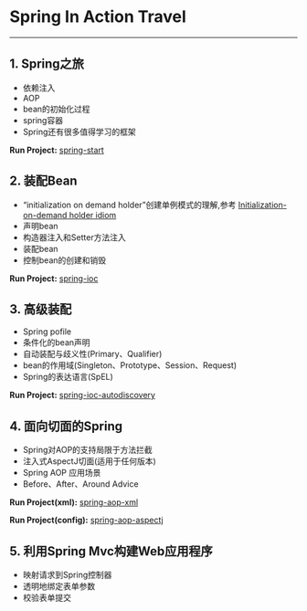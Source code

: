 # Spring In Action Travel
---
## 1. Spring之旅

* 依赖注入
* AOP
* bean的初始化过程
* spring容器
* Spring还有很多值得学习的框架

**Run Project:** [spring-start](https://github.com/DeceiverWu/Spring-In-Action/tree/master/spring-start)

## 2. 装配Bean

* “initialization on demand holder”创建单例模式的理解,参考 [Initialization-on-demand holder idiom](https://en.wikipedia.org/wiki/Initialization-on-demand_holder_idiom)
* 声明bean
* 构造器注入和Setter方法注入
* 装配bean
* 控制bean的创建和销毁

**Run Project:** [spring-ioc](https://github.com/DeceiverWu/Spring-In-Action/tree/master/spring-ioc)

## 3. 高级装配

* Spring pofile
* 条件化的bean声明
* 自动装配与歧义性(Primary、Qualifier)
* bean的作用域(Singleton、Prototype、Session、Request)
* Spring的表达语言(SpEL)

**Run Project:** [spring-ioc-autodiscovery](https://github.com/DeceiverWu/Spring-In-Action/tree/master/spring-ioc-autodiscovery)

## 4. 面向切面的Spring

* Spring对AOP的支持局限于方法拦截
* 注入式AspectJ切面(适用于任何版本)
* Spring AOP 应用场景
* Before、After、Around Advice

**Run Project(xml):** [spring-aop-xml](https://github.com/DeceiverWu/Spring-In-Action/tree/master/spring-aop-xml)

**Run Project(config):** [spring-aop-aspectj](https://github.com/DeceiverWu/Spring-In-Action/tree/master/spring-aop-aspectj)

## 5. 利用Spring Mvc构建Web应用程序

* 映射请求到Spring控制器
* 透明地绑定表单参数
* 校验表单提交

